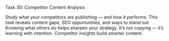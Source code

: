 Task 30: Competitor Content Analysis

Study what your competitors are publishing — and how it performs. This task reveals content gaps, SEO opportunities, and ways to stand out. Knowing what others do helps sharpen your strategy. It’s not copying — it’s learning with intention. Competitor insights build smarter content.